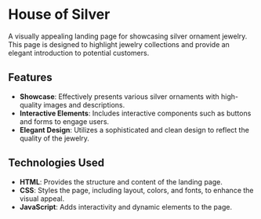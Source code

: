 # House of Silver

A visually appealing landing page for showcasing silver ornament jewelry. This page is designed to highlight jewelry collections and provide an elegant introduction to potential customers.

## Features

- **Showcase**: Effectively presents various silver ornaments with high-quality images and descriptions.
- **Interactive Elements**: Includes interactive components such as buttons and forms to engage users.
- **Elegant Design**: Utilizes a sophisticated and clean design to reflect the quality of the jewelry.

## Technologies Used

- **HTML**: Provides the structure and content of the landing page.
- **CSS**: Styles the page, including layout, colors, and fonts, to enhance the visual appeal.
- **JavaScript**: Adds interactivity and dynamic elements to the page.

